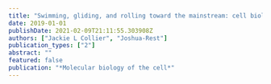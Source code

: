 ```yaml
---
title: "Swimming, gliding, and rolling toward the mainstream: cell biology of marine protists"
date: 2019-01-01
publishDate: 2021-02-09T21:11:55.303908Z
authors: ["Jackie L Collier", "Joshua-Rest"]
publication_types: ["2"]
abstract: ""
featured: false
publication: "*Molecular biology of the cell*"
---
```


